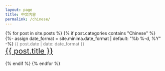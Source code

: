 ```yaml
---
layout: page
title: 中文内容
permalink: /chinese/
---
```




<!--<ul>-->
  {% for post in site.posts %} 
  {% if post.categories contains "Chinese" %}
	  {%- assign date_format = site.minima.date_format | default: "%b %-d, %Y" -%}
      <span style="color:#828282;font-size:14px">{{ post.date | date: date_format }}</span>
	  <br/>
      <a href="{{ site.baseurl }}{{ post.url }}" style="font-size:24px">{{ post.title }}</a>
	  <br/>
	  <br/>
  {% endif %}
  {% endfor %}

<!--</ul>-->
